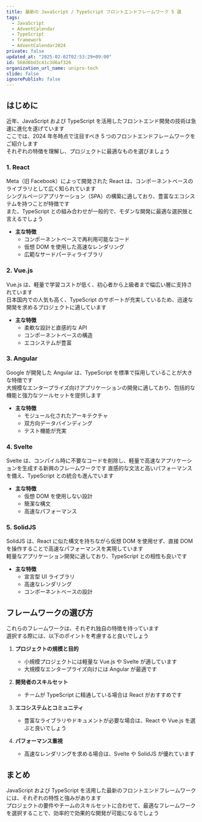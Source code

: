 ```yaml
---
title: 最新の JavaScript / TypeScript フロントエンドフレームワーク 5 選
tags:
  - JavaScript
  - AdventCalendar
  - TypeScript
  - framework
  - AdventCalendar2024
private: false
updated_at: "2025-02-02T02:53:29+09:00"
id: 568d6bd3c41c3d6af326
organization_url_name: unipro-tech
slide: false
ignorePublish: false
---
```


## はじめに

近年、JavaScript および TypeScript を活用したフロントエンド開発の技術は急速に進化を遂げています  
ここでは、2024 年冬時点で注目すべき 5 つのフロントエンドフレームワークをご紹介します  
それぞれの特徴を理解し、プロジェクトに最適なものを選びましょう

### 1. React

Meta（旧 Facebook）によって開発された React は、コンポーネントベースのライブラリとして広く知られています  
シングルページアプリケーション（SPA）の構築に適しており、豊富なエコシステムを持つことが特徴です  
また、TypeScript との組み合わせが一般的で、モダンな開発に最適な選択肢と言えるでしょう

- **主な特徴**
  - コンポーネントベースで再利用可能なコード
  - 仮想 DOM を使用した高速なレンダリング
  - 広範なサードパーティライブラリ

### 2. Vue.js

Vue.js は、軽量で学習コストが低く、初心者から上級者まで幅広い層に支持されています  
日本国内での人気も高く、TypeScript のサポートが充実しているため、迅速な開発を求めるプロジェクトに適しています

- **主な特徴**
  - 柔軟な設計と直感的な API
  - コンポーネントベースの構造
  - エコシステムが豊富

### 3. Angular

Google が開発した Angular は、TypeScript を標準で採用していることが大きな特徴です  
大規模なエンタープライズ向けアプリケーションの開発に適しており、包括的な機能と強力なツールセットを提供します

- **主な特徴**
  - モジュール化されたアーキテクチャ
  - 双方向データバインディング
  - テスト機能が充実

### 4. Svelte

Svelte は、コンパイル時に不要なコードを削除し、軽量で高速なアプリケーションを生成する新興のフレームワークです
直感的な文法と高いパフォーマンスを備え、TypeScript との統合も進んでいます

- **主な特徴**
  - 仮想 DOM を使用しない設計
  - 簡潔な構文
  - 高速なパフォーマンス

### 5. SolidJS

SolidJS は、React に似た構文を持ちながら仮想 DOM を使用せず、直接 DOM を操作することで高速なパフォーマンスを実現しています  
軽量なアプリケーション開発に適しており、TypeScript との相性も良いです

- **主な特徴**
  - 宣言型 UI ライブラリ
  - 高速なレンダリング
  - コンポーネントベースの設計

## フレームワークの選び方

これらのフレームワークは、それぞれ独自の特徴を持っています  
選択する際には、以下のポイントを考慮すると良いでしょう

1. **プロジェクトの規模と目的**

   - 小規模プロジェクトには軽量な Vue.js や Svelte が適しています
   - 大規模なエンタープライズ向けには Angular が最適です

2. **開発者のスキルセット**

   - チームが TypeScript に精通している場合は React がおすすめです

3. **エコシステムとコミュニティ**

   - 豊富なライブラリやドキュメントが必要な場合は、React や Vue.js を選ぶと良いでしょう

4. **パフォーマンス重視**
   - 高速なレンダリングを求める場合は、Svelte や SolidJS が優れています

## まとめ

JavaScript および TypeScript を活用した最新のフロントエンドフレームワークには、それぞれの特性と強みがあります  
プロジェクトの要件やチームのスキルセットに合わせて、最適なフレームワークを選択することで、効率的で効果的な開発が可能になるでしょう
